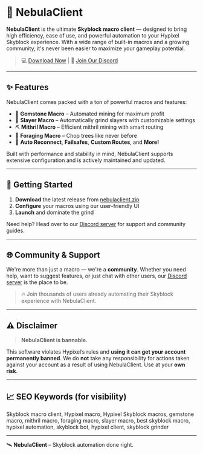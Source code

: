 # 🌌 NebulaClient

**NebulaClient** is the ultimate **Skyblock macro client** — designed to bring high efficiency, ease of use, and powerful automation to your Hypixel Skyblock experience. With a wide range of built-in macros and a growing community, it's never been easier to maximize your gameplay potential.

> 💻 [Download Now](https://nebulaclient.net) | 💬 [Join Our Discord](https://nebulaclient.net/discord)

---

## ✨ Features

NebulaClient comes packed with a ton of powerful macros and features:

- 💎 **Gemstone Macro** – Automated mining for maximum profit  
- 🧟 **Slayer Macro** – Automatically grind slayers with customizable settings  
- ⛏️ **Mithril Macro** – Efficient mithril mining with smart routing  
- 🌲 **Foraging Macro** – Chop trees like never before  
- 🔄 **Auto Reconnect**, **Failsafes**, **Custom Routes**, and **More!**

Built with performance and stability in mind, NebulaClient supports extensive configuration and is actively maintained and updated.

---

## 🚀 Getting Started

1. **Download** the latest release from [nebulaclient.zip](https://nebulaclient.net)  
2. **Configure** your macros using our user-friendly UI  
3. **Launch** and dominate the grind

Need help? Head over to our [Discord server](https://nebulaclient.net/discord) for support and community guides.

---

## 🌐 Community & Support

We're more than just a macro — we're a **community**. Whether you need help, want to suggest features, or just chat with other users, our [Discord server](https://nebulaclient.net/discord) is the place to be.

> 🔥 Join thousands of users already automating their Skyblock experience with NebulaClient.

---

## ⚠️ Disclaimer

> **NebulaClient is bannable.**

This software violates Hypixel’s rules and **using it can get your account permanently banned**. We do **not** take any responsibility for actions taken against your account as a result of using NebulaClient. Use at your **own risk**.

---

## 📈 SEO Keywords (for visibility)

Skyblock macro client, Hypixel macro, Hypixel Skyblock macros, gemstone macro, mithril macro, foraging macro, slayer macro, best skyblock macro, hypixel automation, skyblock bot, hypixel client, skyblock grinder

---

🛰️ **NebulaClient** – Skyblock automation done right.
